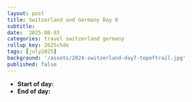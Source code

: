 ```yaml
---
layout: post
title: Switzerland and Germany Day 6
subtitle: 
date:  2025-08-03
categories: travel switzerland germany
rollup_key: 2025chde
tags: [july2025]
background: '/assets/2024-switzerland-day7-topoftrail.jpg'
published: false
---
```


- **Start of day:** 
- **End of day:** 

